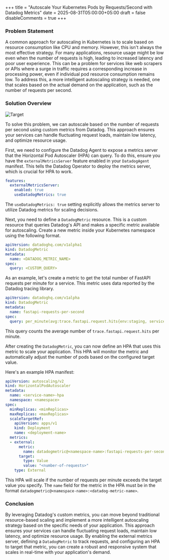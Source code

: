 

+++
title = "Autoscale Your Kubernetes Pods by Requests/Second with Datadog Metrics"
date = 2025-08-31T05:00:00+05:00
draft = false
disableComments = true
+++

### Problem Statement

A common approach for autoscaling in Kubernetes is to scale based on resource consumption like CPU and memory. However, this isn't always the most effective strategy. For many applications, resource usage might be low even when the number of requests is high, leading to increased latency and poor user experience. This can be a problem for services like web scrapers or APIs where a surge in traffic requires a corresponding increase in processing power, even if individual pod resource consumption remains low. To address this, a more intelligent autoscaling strategy is needed, one that scales based on the actual demand on the application, such as the number of requests per second.

### Solution Overview

![Target](/images/datadog_autoscaling_hpa_1.png)

To solve this problem, we can autoscale based on the number of requests per second using custom metrics from Datadog. This approach ensures your services can handle fluctuating request loads, maintain low latency, and optimize resource usage.

First, we need to configure the Datadog Agent to expose a metrics server that the Horizontal Pod Autoscaler (HPA) can query. To do this, ensure you have the `externalMetricsServer` feature enabled in your `DatadogAgent` manifest. This tells the Datadog Operator to deploy the metrics server, which is crucial for HPA to work.

```yaml
features:
  externalMetricsServer:
    enabled: true
    useDatadogMetrics: true
```

The `useDatadogMetrics: true` setting explicitly allows the metrics server to utilize Datadog metrics for scaling decisions.

Next, you need to define a `DatadogMetric` resource. This is a custom resource that queries Datadog's API and makes a specific metric available for autoscaling. Create a new metric inside your Kubernetes namespace using the following format.

```yaml
apiVersion: datadoghq.com/v1alpha1
kind: DatadogMetric
metadata:
  name: <DATADOG_METRIC_NAME>
spec:
  query: <CUSTOM_QUERY>
```

As an example, let's create a metric to get the total number of FastAPI requests per minute for a service. This metric uses data reported by the Datadog tracing library.

```yaml
apiVersion: datadoghq.com/v1alpha
kind: DatadogMetric
metadata:
  name: fastapi-requests-per-second
spec:
  query: per_minute(avg:trace.fastapi.request.hits{env:staging, service:<SERVICE_NAME>}.as_count())
```

This query counts the average number of `trace.fastapi.request.hits` per minute.

After creating the `DatadogMetric`, you can now define an HPA that uses this metric to scale your application. This HPA will monitor the metric and automatically adjust the number of pods based on the configured target value.

Here's an example HPA manifest:

```yaml
apiVersion: autoscaling/v2
kind: HorizontalPodAutoscaler
metadata:
  name: <service-name>-hpa
  namespace: <namespace>
spec:
  minReplicas: <minReplicas>
  maxReplicas: <maxReplicas>
  scaleTargetRef:
    apiVersion: apps/v1
    kind: Deployment
    name: <deployment-name>
  metrics:
  - external:
      metric:
        name: datadogmetric@<namespace-name>:fastapi-requests-per-second
      target:
        type: Value
        value: "<number-of-requests>"
    type: External
```

This HPA will scale if the number of requests per minute exceeds the target value you specify. The `name` field for the metric in the HPA must be in the format `datadogmetric@<namespace-name>:<datadog-metric-name>`.


### Conclusion
By leveraging Datadog's custom metrics, you can move beyond traditional resource-based scaling and implement a more intelligent autoscaling strategy based on the specific needs of your application. This approach ensures your services can handle fluctuating request loads, maintain low latency, and optimize resource usage. By enabling the external metrics server, defining a `DatadogMetric` to track requests, and configuring an HPA to target that metric, you can create a robust and responsive system that scales in real-time with your application's demand.